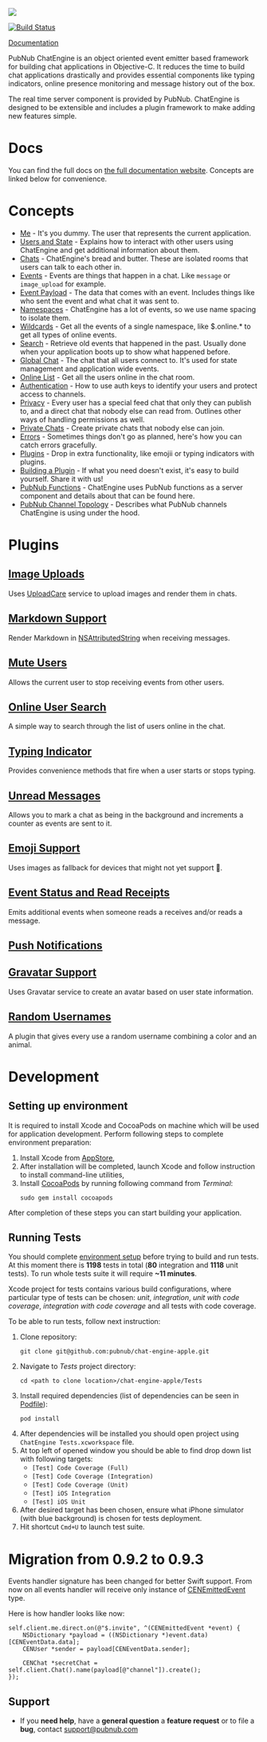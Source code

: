 ![](https://raw.githubusercontent.com/pubnub/chat-engine/master/images/logo.png)

[![Build Status](https://travis-ci.org/pubnub/chat-engine-apple.svg?branch=master)](https://travis-ci.com/pubnub/chat-engine-apple)

[Documentation](https://www.pubnub.com/docs/chat-engine)

PubNub ChatEngine is an object oriented event emitter based framework for building chat applications in Objective-C. It reduces the time to build chat applications drastically and provides essential components like typing indicators, online presence monitoring and message history out of the box.

The real time server component is provided by PubNub. ChatEngine is designed to be extensible and includes a plugin framework to make adding new features simple.

# Docs

You can find the full docs on [the full documentation website](https://github.com/pubnub/chat-engine-apple/wiki/get-started). Concepts are linked below for convenience.

# Concepts

* [Me](https://github.com/pubnub/chat-engine-apple/wiki/concepts-me) - It's you dummy. The user that represents the current application.
* [Users and State](https://github.com/pubnub/chat-engine-apple/wiki/concepts-users-and-state) - Explains how to interact with other users using ChatEngine and get additional information about them.
* [Chats](https://github.com/pubnub/chat-engine-apple/wiki/concepts-chats) - ChatEngine's bread and butter. These are isolated rooms that users can talk to each other in.
* [Events](https://github.com/pubnub/chat-engine-apple/wiki/concepts-events) - Events are things that happen in a chat. Like ```message``` or ```image_upload``` for example.
* [Event Payload](https://github.com/pubnub/chat-engine-apple/wiki/concepts-event-payload) - The data that comes with an event. Includes things like who sent the event and what chat it was sent to.
* [Namespaces](https://github.com/pubnub/chat-engine-apple/wiki/concepts-namespaces) - ChatEngine has a lot of events, so we use name spacing to isolate them.
* [Wildcards](https://github.com/pubnub/chat-engine-apple/wiki/concepts-wildcards) - Get all the events of a single namespace, like $.online.* to get all types of online events.
* [Search](https://github.com/pubnub/chat-engine-apple/wiki/concepts-search) - Retrieve old events that happened in the past. Usually done when your application boots up to show what happened before.
* [Global Chat](https://github.com/pubnub/chat-engine-apple/wiki/concepts-global-chat) - The chat that all users connect to. It's used for state management and application wide events.
* [Online List](https://github.com/pubnub/chat-engine-apple/wiki/concepts-online-list) - Get all the users online in the chat room.
* [Authentication](https://github.com/pubnub/chat-engine-apple/wiki/concepts-authentication) - How to use auth keys to identify your users and protect access to channels.
* [Privacy](https://github.com/pubnub/chat-engine-apple/wiki/concepts-privacy) - Every user has a special feed chat that only they can publish to, and a direct chat that nobody else can read from. Outlines other ways of handling permissions as well.
* [Private Chats](https://github.com/pubnub/chat-engine-apple/wiki/concepts-private-chats) - Create private chats that nobody else can join.
* [Errors](https://github.com/pubnub/chat-engine-apple/wiki/concepts-errors) - Sometimes things don't go as planned, here's how you can catch errors gracefully.
* [Plugins](https://github.com/pubnub/chat-engine-apple/wiki/concepts-plugins) - Drop in extra functionality, like emojii or typing indicators with plugins.
* [Building a Plugin](https://github.com/pubnub/chat-engine-apple/wiki/concepts-build-a-plugin) - If what you need doesn't exist, it's easy to build yourself. Share it with us!
* [PubNub Functions](https://github.com/pubnub/chat-engine-apple/wiki/concepts-pubnub-functions) - ChatEngine uses PubNub functions as a server component and details about that can be found here.
* [PubNub Channel Topology](https://github.com/pubnub/chat-engine-apple/wiki/concepts-pubnub-channel-topology) - Describes what PubNub channels ChatEngine is using under the hood.


# Plugins

## [Image Uploads](https://github.com/pubnub/chat-engine-apple/wiki/plugins-uploadcare)

Uses [UploadCare](https://uploadcare.com) service to upload images and render them in chats.

## [Markdown Support](https://github.com/pubnub/chat-engine-apple/wiki/plugins-markdown)

Render Markdown in [NSAttributedString](https://developer.apple.com/documentation/foundation/nsattributedstring?language=objc) when receiving messages.

## [Mute Users](https://github.com/pubnub/chat-engine-apple/wiki/plugins-muter)

Allows the current user to stop receiving events from other users.

## [Online User Search](https://github.com/pubnub/chat-engine-apple/wiki/plugins-online-user-search)

A simple way to search through the list of users online in the chat.

## [Typing Indicator](https://github.com/pubnub/chat-engine-apple/wiki/plugins-typing-indicator)

Provides convenience methods that fire when a user starts or stops typing.

## [Unread Messages](https://github.com/pubnub/chat-engine-apple/wiki/plugins-unread-messages)

Allows you to mark a chat as being in the background and increments a counter as events are sent to it.

## [Emoji Support](https://github.com/pubnub/chat-engine-apple/wiki/plugins-emoji)

Uses images as fallback for devices that might not yet support 💩.

## [Event Status and Read Receipts](https://github.com/pubnub/chat-engine-apple/wiki/plugins-event-status)

Emits additional events when someone reads a receives and/or reads a message.

## [Push Notifications](https://github.com/pubnub/chat-engine-apple/wiki/plugins-push-notifications)

## [Gravatar Support](https://github.com/pubnub/chat-engine-apple/wiki/plugins-gravatar)

Uses Gravatar service to create an avatar based on user state information.

## [Random Usernames](https://github.com/pubnub/chat-engine-apple/wiki/plugins-random-username)

A plugin that gives every use a random username combining a color and an animal.


# Development

## Setting up environment

It is required to install Xcode and CocoaPods on machine which will be used for application development. 
Perform following steps to complete environment preparation:  
1. Install Xcode from [AppStore](https://itunes.apple.com/ua/app/xcode/id497799835?mt=12),
2. After installation will be completed, launch Xcode and follow instruction to install command-line utilities,
3. Install [CocoaPods](https://cocoapods.org) by running following command from _Terminal_:  
   ```text
   sudo gem install cocoapods
   ```

After completion of these steps you can start building your application.

## Running Tests

You should complete [environment setup](#setting-up-environment) before trying to build and run tests.
At this moment there is **1198** tests in total (**80** integration and **1118** unit tests). To run whole
tests suite it will require **~11 minutes**.  

Xcode project for tests contains various build configurations, where particular type of tests can be chosen:
_unit_, _integration_, _unit with code coverage_, _integration with code coverage_ and all tests with code coverage.

To be able to run tests, follow next instruction:  
1. Clone repository:
   ```text
   git clone git@github.com:pubnub/chat-engine-apple.git
   ```
2. Navigate to _Tests_ project directory:
   ```text
   cd <path to clone location>/chat-engine-apple/Tests
   ```
3. Install required dependencies (list of dependencies can be seen in [Podfile](https://github.com/pubnub/chat-engine-apple/blob/develop/Tests/Podfile)):
   ```text
   pod install
   ```
4. After dependencies will be installed you should open project using `ChatEngine Tests.xcworkspace` file.
5. At top left of opened window you should be able to find drop down list with following targets:  
   * `[Test] Code Coverage (Full)`
   * `[Test] Code Coverage (Integration)`
   * `[Test] Code Coverage (Unit)`
   * `[Test] iOS Integration`
   * `[Test] iOS Unit`
6. After desired target has been chosen, ensure what iPhone simulator (with blue background) is chosen for 
   tests deployment.
7. Hit shortcut `Cmd+U` to launch test suite.


# Migration from 0.9.2 to 0.9.3

Events handler signature has been changed for better Swift support. From now on all events handler will 
receive only instance of [CENEmittedEvent](https://github.com/pubnub/chat-engine-apple/wiki/reference-emitted-event) type. 

Here is how handler looks like now:  
```objc
self.client.me.direct.on(@"$.invite", ^(CENEmittedEvent *event) {
    NSDictionary *payload = ((NSDictionary *)event.data)[CENEventData.data];
    CENUser *sender = payload[CENEventData.sender];
    
    CENChat *secretChat = self.client.Chat().name(payload[@"channel"]).create();
});
```

## Support

- If you **need help**, have a **general question** a **feature request** or to file a **bug**, contact <support@pubnub.com>